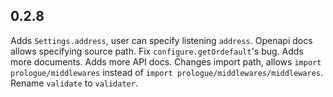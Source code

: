 ## 0.2.8

Adds `Settings.address`, user can specify listening `address`.
Openapi docs allows specifying source path.
Fix `configure.getOrdefault`'s bug.
Adds more documents.
Adds more API docs.
Changes import path, allows `import prologue/middlewares` instead of 
`import prologue/middlewares/middlewares`. Rename `validate` to `validater`.